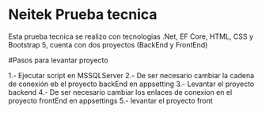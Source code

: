 # Neitek Prueba tecnica

Esta prueba tecnica se realizo con tecnologias .Net, EF Core, HTML, CSS y Bootstrap 5, cuenta con dos proyectos (BackEnd y FrontEnd)

#Pasos para levantar proyecto

1.- Ejecutar script en MSSQLServer
2.- De ser necesario cambiar la cadena de conexión eb el proyecto backEnd en appsetting
3.- Levantar el proyecto backend
4.- De ser necesario cambiar los enlaces de conexion en el proyecto frontEnd en appsettings
5.- levantar el proyecto front

